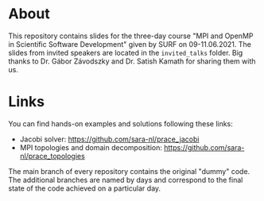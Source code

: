 # About
This repository contains slides for the three-day course "MPI and OpenMP in Scientific Software Development" given by SURF on 09-11.06.2021.
The slides from invited speakers are located in the `invited_talks` folder. Big thanks to Dr. Gábor Závodszky and Dr. Satish Kamath for sharing them with us.

# Links
You can find hands-on examples and solutions following these links:
- Jacobi solver: https://github.com/sara-nl/prace_jacobi
- MPI topologies and domain decomposition: https://github.com/sara-nl/prace_topologies

The main branch of every repository contains the original "dummy" code. The additional branches are named by days and correspond 
to the final state of the code achieved on a particular day.
